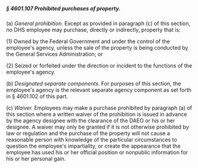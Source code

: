 ##### § 4601.107 Prohibited purchases of property. #####

(a) *General prohibition.* Except as provided in paragraph (c) of this section, no DHS employee may purchase, directly or indirectly, property that is:

(1) Owned by the Federal Government and under the control of the employee's agency, unless the sale of the property is being conducted by the General Services Administration; or

(2) Seized or forfeited under the direction or incident to the functions of the employee's agency.

(b) *Designated separate components.* For purposes of this section, the employee's agency is the relevant separate agency component as set forth in § 4601.102 of this part.

(c) *Waiver.* Employees may make a purchase prohibited by paragraph (a) of this section where a written waiver of the prohibition is issued in advance by the agency designee with the clearance of the DAEO or his or her designee. A waiver may only be granted if it is not otherwise prohibited by law or regulation and the purchase of the property will not cause a reasonable person with knowledge of the particular circumstances to question the employee's impartiality, or create the appearance that the employee has used his or her official position or nonpublic information for his or her personal gain.